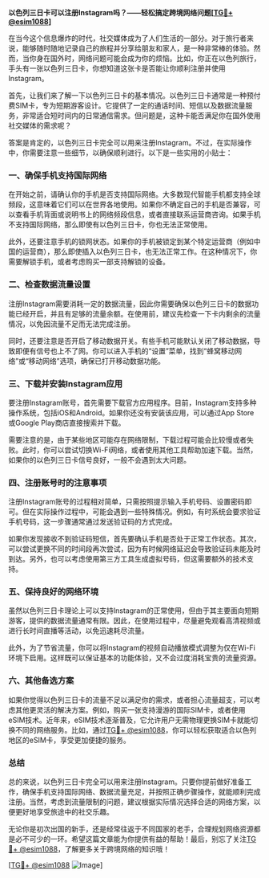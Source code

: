 **以色列三日卡可以注册Instagram吗？——轻松搞定跨境网络问题[[TG💪+ @esim1088](https://t.me/s/esim1088)]**

在当今这个信息爆炸的时代，社交媒体成为了人们生活的一部分。对于旅行者来说，能够随时随地记录自己的旅程并分享给朋友和家人，是一种非常棒的体验。然而，当你身在国外时，网络问题可能会成为你的烦恼。比如，你正在以色列旅行，手头有一张以色列三日卡，你想知道这张卡是否能让你顺利注册并使用Instagram。

首先，让我们来了解一下以色列三日卡的基本情况。以色列三日卡通常是一种预付费SIM卡，专为短期游客设计。它提供了一定的通话时间、短信以及数据流量服务，非常适合短时间内的日常通信需求。但问题是，这种卡能否满足你在国外使用社交媒体的需求呢？

答案是肯定的，以色列三日卡完全可以用来注册Instagram。不过，在实际操作中，你需要注意一些细节，以确保顺利进行。以下是一些实用的小贴士：

### 一、确保手机支持国际网络

在开始之前，请确认你的手机是否支持国际网络。大多数现代智能手机都支持全球频段，这意味着它们可以在世界各地使用。如果你不确定自己的手机是否兼容，可以查看手机背面或说明书上的网络频段信息，或者直接联系运营商咨询。如果手机不支持国际网络，那么即使有以色列三日卡，你也无法正常使用。

此外，还要注意手机的锁网状态。如果你的手机被锁定到某个特定运营商（例如中国的运营商），那么即使插入以色列三日卡，也无法正常工作。在这种情况下，你需要解锁手机，或者考虑购买一部支持解锁的设备。

### 二、检查数据流量设置

注册Instagram需要消耗一定的数据流量，因此你需要确保以色列三日卡的数据功能已经开启，并且有足够的流量余额。在使用前，建议先检查一下卡内剩余的流量情况，以免因流量不足而无法完成注册。

同时，还要注意是否开启了移动数据开关。有些手机可能默认关闭了移动数据，导致即便有信号也上不了网。你可以进入手机的“设置”菜单，找到“蜂窝移动网络”或“移动网络”选项，确保已打开移动数据功能。

### 三、下载并安装Instagram应用

要注册Instagram账号，首先需要下载官方应用程序。目前，Instagram支持多种操作系统，包括iOS和Android。如果你还没有安装该应用，可以通过App Store或Google Play商店直接搜索并下载。

需要注意的是，由于某些地区可能存在网络限制，下载过程可能会比较慢或者失败。此时，你可以尝试切换Wi-Fi网络，或者使用其他工具帮助加速下载。当然，如果你的以色列三日卡信号良好，一般不会遇到太大问题。

### 四、注册账号时的注意事项

注册Instagram账号的过程相对简单，只需按照提示输入手机号码、设置密码即可。但在实际操作过程中，可能会遇到一些特殊情况。例如，有时系统会要求验证手机号码，这一步骤通常通过发送验证码的方式完成。

如果你发现接收不到验证码短信，首先要确认手机是否处于正常工作状态。其次，可以尝试更换不同的时间段再次尝试，因为有时候网络延迟会导致验证码未能及时到达。另外，也可以考虑使用第三方工具生成虚拟号码，但这需要额外的技术支持。

### 五、保持良好的网络环境

虽然以色列三日卡理论上可以支持Instagram的正常使用，但由于其主要面向短期游客，提供的数据流量通常有限。因此，在使用过程中，尽量避免观看高清视频或进行长时间直播等活动，以免迅速耗尽流量。

此外，为了节省流量，你可以将Instagram的视频自动播放模式调整为仅在Wi-Fi环境下启用。这样既可以保证基本的功能体验，又不会过度消耗宝贵的流量资源。

### 六、其他备选方案

如果你觉得以色列三日卡的流量不足以满足你的需求，或者担心流量超支，可以考虑其他更灵活的解决方案。例如，购买一张支持漫游的国际SIM卡，或者使用eSIM技术。近年来，eSIM技术逐渐普及，它允许用户无需物理更换SIM卡就能切换不同的网络服务。比如，通过[TG💪+ @esim1088](https://t.me/s/esim1088)，你可以轻松获取适合以色列地区的eSIM卡，享受更加便捷的服务。

### 总结

总的来说，以色列三日卡完全可以用来注册Instagram。只要你提前做好准备工作，确保手机支持国际网络、数据流量充足，并按照正确步骤操作，就能顺利完成注册。当然，考虑到流量限制的问题，建议根据实际情况选择合适的网络方案，以便更好地享受旅途中的社交乐趣。

无论你是初次出国的新手，还是经常往返于不同国家的老手，合理规划网络资源都是必不可少的一环。希望这篇文章能为你提供有益的帮助！最后，别忘了关注[TG💪+ @esim1088](https://t.me/s/esim1088)，了解更多关于跨境网络的知识哦！

[[TG💪+ @esim1088](https://t.me/s/esim1088) ![Image](https://i.postimg.cc/4NQfJmqS/Snipaste-2025-05-13-00-14-12.png)]